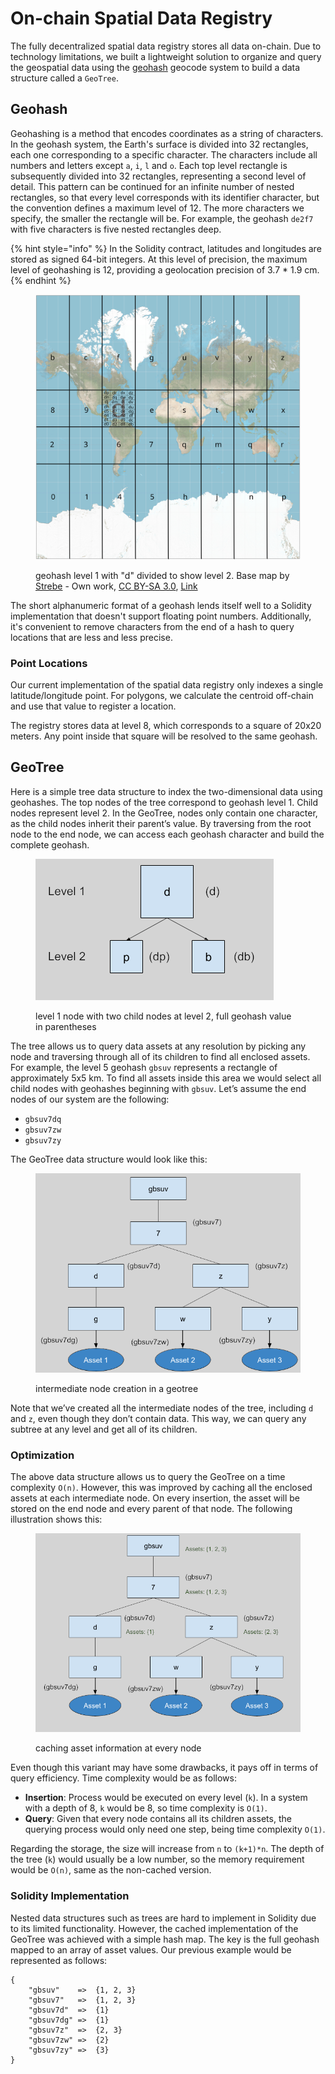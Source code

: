 # On-chain Spatial Data Registry

The fully decentralized spatial data registry stores all data on-chain. Due to technology limitations, we built a lightweight solution to organize and query the geospatial data using the [geohash](https://en.wikipedia.org/wiki/Geohash) geocode system to build a data structure called a `GeoTree`.

## Geohash

Geohashing is a method that encodes coordinates as a string of characters. In the geohash system, the Earth's surface is divided into 32 rectangles, each one corresponding to a specific  character. The characters include all numbers and letters except `a`, `i`, `l` and `o`. Each top level rectangle is subsequently divided into 32 rectangles, representing a second level of detail. This pattern can be continued for an infinite number of nested rectangles, so that every level corresponds with its identifier character, but the convention defines a maximum level of 12. The more characters we specify, the smaller the rectangle will be. For example, the geohash `de2f7` with five characters is five nested rectangles deep.

{% hint style="info" %}
In the Solidity contract, latitudes and longitudes are stored as signed 64-bit integers. At this level of precision, the maximum level of geohashing is 12, providing a geolocation precision of 3.7 \* 1.9 cm.
{% endhint %}

<figure><img src="../.gitbook/assets/Mercator_projection_Square.svg" alt=""><figcaption><p>geohash level 1 with "d" divided to show level 2. Base map by <a href="https://commons.wikimedia.org/wiki/User:Strebe">Strebe</a> - Own work, <a href="https://creativecommons.org/licenses/by-sa/3.0">CC BY-SA 3.0</a>, <a href="https://commons.wikimedia.org/w/index.php?curid=17700069">Link</a></p></figcaption></figure>

The short alphanumeric format of a geohash lends itself well to a Solidity implementation that doesn't support floating point numbers. Additionally, it's convenient to remove characters from the end of a hash to query locations that are less and less precise.

### Point Locations

Our current implementation of the spatial data registry only indexes a single latitude/longitude point. For polygons, we calculate the centroid off-chain and use that value to register a location.

The registry stores data at level 8, which corresponds to a square of 20x20 meters. Any point inside that square will be resolved to the same geohash.

## GeoTree

Here is a simple tree data structure to index the two-dimensional data using geohashes. The top nodes of the tree correspond to geohash level 1. Child nodes represent level 2. In the GeoTree, nodes only contain one character, as the child nodes inherit their parent’s value. By traversing from the root node to the end node, we can access each geohash character and build the complete geohash.

<figure><img src="../.gitbook/assets/geotree (1).png" alt=""><figcaption><p>level 1 node with two child nodes at level 2, full geohash value in parentheses</p></figcaption></figure>

The tree allows us to query data assets at any resolution by picking any node and traversing through all of its children to find all enclosed assets. For example, the level 5 geohash `gbsuv` represents a rectangle of approximately 5x5 km. To find all assets inside this area we would select all child nodes with geohashes beginning with `gbsuv`. Let’s assume the end nodes of our system are the following:

* `gbsuv7dq`
* `gbsuv7zw`
* `gbsuv7zy`

The GeoTree data structure would look like this:

<figure><img src="../.gitbook/assets/intermediatenodes (1).png" alt=""><figcaption><p>intermediate node creation in a geotree</p></figcaption></figure>

Note that we’ve created all the intermediate nodes of the tree, including `d` and `z`, even though they don’t contain data. This way, we can query any subtree at any level and get all of its children.

### Optimization

The above data structure allows us to query the GeoTree on a time complexity `O(n)`. However, this was improved by caching all the enclosed assets at each intermediate node. On every insertion, the asset will be stored on the end node and every parent of that node. The following illustration shows this:

<figure><img src="../.gitbook/assets/cacheddata.png" alt=""><figcaption><p>caching asset information at every node</p></figcaption></figure>

Even though this variant may have some drawbacks, it pays off in terms of query efficiency. Time complexity would be as follows:

* **Insertion**: Process would be executed on every level (`k`). In a system with a depth of 8, `k` would be 8, so time complexity is `O(1)`.
* **Query**: Given that every node contains all its children assets, the querying process would only need one step, being time complexity `O(1)`.

Regarding the storage, the size will increase from `n` to `(k+1)*n`. The depth of the tree (`k`) would usually be a low number, so the memory requirement would be `O(n)`, same as the non-cached version.

### Solidity Implementation

Nested data structures such as trees are hard to implement in Solidity due to its limited functionality. However, the cached implementation of the GeoTree was achieved with a simple hash map. The key is the full geohash mapped to an array of asset values. Our previous example would be represented as follows:&#x20;

```
{
    "gbsuv"    =>  {1, 2, 3}
    "gbsuv7"   =>  {1, 2, 3}
    "gbsuv7d"  =>  {1}
    "gbsuv7dg" =>  {1}
    "gbsuv7z"  =>  {2, 3}
    "gbsuv7zw" =>  {2}
    "gbsuv7zy" =>  {3}
}
```
